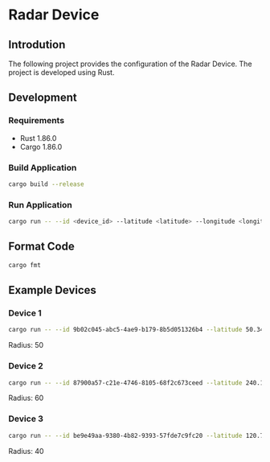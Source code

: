# Radar Device

## Introdution

The following project provides the configuration of the Radar Device.
The project is developed using Rust.

## Development

### Requirements

- Rust 1.86.0
- Cargo 1.86.0

### Build Application

```sh
cargo build --release
```

### Run Application

```sh
cargo run -- --id <device_id> --latitude <latitude> --longitude <longitude> --radius <radius> --file-name <coordinates_file_name>
```

## Format Code

```sh
cargo fmt
```

## Example Devices

### Device 1

```sh
cargo run -- --id 9b02c045-abc5-4ae9-b179-8b5d051326b4 --latitude 50.34 --longitude 80.30 --radius 50 --file-name ./dev1_signals.csv
```

Radius: 50

### Device 2

```sh
cargo run -- --id 87900a57-c21e-4746-8105-68f2c673ceed --latitude 240.12 --longitude 108.78 --radius 60 --file-name ./dev2_signals.csv
```

Radius: 60

### Device 3

```sh
cargo run -- --id be9e49aa-9380-4b82-9393-57fde7c9fc20 --latitude 120.72 --longitude 03.32 --radius 40 --file-name ./dev3_signals.csv
```
Radius: 40
